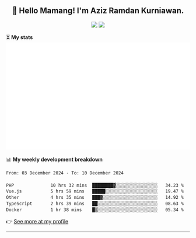 <h2 align="center">👋 Hello Mamang! I'm Aziz Ramdan Kurniawan.</h2>  
<p align="center">
  <img src="https://komarev.com/ghpvc/?username=azizramdan">
  <img src="https://wakatime.com/badge/user/90056fa0-4c31-4eca-954e-2a3ac05896f9.svg">
</p>
    
⏳ **My stats**  
![](https://raw.githubusercontent.com/azizramdan/github-stats/master/generated/overview.svg#gh-dark-mode-only)

📊 **My weekly development breakdown**
<!--START_SECTION:waka-->

```txt
From: 03 December 2024 - To: 10 December 2024

PHP              10 hrs 32 mins  ████████▓░░░░░░░░░░░░░░░░   34.23 %
Vue.js           5 hrs 59 mins   █████░░░░░░░░░░░░░░░░░░░░   19.47 %
Other            4 hrs 35 mins   ███▓░░░░░░░░░░░░░░░░░░░░░   14.92 %
TypeScript       2 hrs 39 mins   ██░░░░░░░░░░░░░░░░░░░░░░░   08.63 %
Docker           1 hr 38 mins    █▒░░░░░░░░░░░░░░░░░░░░░░░   05.34 %
```

<!--END_SECTION:waka-->
👉 [See more at my profile](https://wakatime.com/@azizramdan)
***
